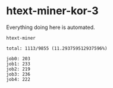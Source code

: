 # htext-miner-kor-3

Everything doing here is automated.

```
htext-miner

total: 1113/9855 (11.293759512937596%)

job0: 203
job1: 233
job2: 219
job3: 236
job4: 222
```